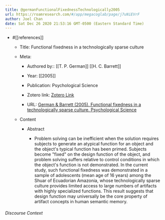 ```yaml
---
title: @germanFunctionalFixednessTechnologically2005
url: https://roamresearch.com/#/app/megacoglab/page/j7uNiEVrF
author: Joel Chan
date: Sat Dec 26 2020 21:53:16 GMT-0500 (Eastern Standard Time)
---
```


- #[[references]]

    - Title: Functional fixedness in a technologically sparse culture

    - Meta:

        - Authored by:: [[T. P. German]] [[H. C. Barrett]]

        - Year: [[2005]]

        - Publication: Psychological Science

        - Zotero link: [Zotero Link](zotero://select/items/1_JHC2JMWS)

        - URL: [German & Barrett (2005). Functional fixedness in a technologically sparse culture. Psychological Science](undefined)

    - Content

        - Abstract

            - Problem solving can be inefficient when the solution requires subjects to generate an atypical function for an object and the object's typical function has been primed. Subjects become "fixed" on the design function of the object, and problem solving suffers relative to control conditions in which the object's function is not demonstrated. In the current study, such functional fixedness was demonstrated in a sample of adolescents (mean age of 16 years) among the Shuar of Ecuadorian Amazonia, whose technologically sparse culture provides limited access to large numbers of artifacts with highly specialized functions. This result suggests that design function may universally be the core property of artifact concepts in human semantic memory.

###### Discourse Context


